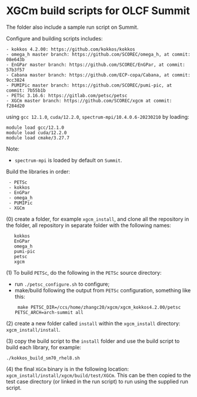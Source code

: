 # XGCm build scripts for OLCF Summit

The folder also include a sample run script on Summit.

Configure and building scripts includes:
```
- kokkos 4.2.00: https://github.com/kokkos/kokkos
- omega_h master branch: https://github.com/SCOREC/omega_h, at commit: 08e643b
- EnGPar master branch: https://github.com/SCOREC/EnGPar, at commit: 57b3f57
- Cabana master branch: https://github.com/ECP-copa/Cabana, at commit: 9cc3824
- PUMIPic master branch: https://github.com/SCOREC/pumi-pic, at commit: 7b55b1b
- PETSc 3.16.6: https://gitlab.com/petsc/petsc
- XGCm master branch: https://github.com/SCOREC/xgcm at commit: f284d20
```
using `gcc 12.1.0`, `cuda/12.2.0`, `spectrum-mpi/10.4.0.6-20230210` by loading:
```
module load gcc/12.1.0
module load cuda/12.2.0
module load cmake/3.27.7
```
Note:
- `spectrum-mpi` is loaded by default on `Summit`.

Build the libraries in order:
```
 - PETSc
 - kokkos
 - EnGPar
 - omega_h
 - PUMIPic
 - XGCm
```

(0) create a folder, for example `xgcm_install`, and clone all the repository in the folder, all repository in separate folder with the following names:
```
   kokkos
   EnGPar
   omega_h
   pumi-pic
   petsc
   xgcm
```

(1) To build `PETSc`, do the following in the `PETSc` source directory:
- run `./petsc_configure.sh` to configure;
- make/build following the output from `PETSc` configuration, something like this:
  ```
   make PETSC_DIR=/ccs/home/zhangc20/xgcm/xgcm_kokkos4.2.00/petsc PETSC_ARCH=arch-summit all
  ```

(2) create a new folder called `install` within the `xgcm_install` directory: `xgcm_install/install`.

(3) copy the build script to the `install` folder and use the build script to build each library, for example:
```
./kokkos_build_sm70_rhel8.sh
```

(4) the final `XGCm` binary is in the following location: `xgcm_install/install/xgcm/build/test/XGCm`.
This can be then copied to the test case directory (or linked in the run script) to run using the supplied run script.
